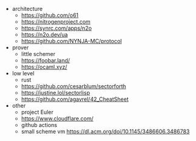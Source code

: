 
* architecture
  * https://github.com/o61
  * https://nitrogenproject.com
  * https://synrc.com/apps/n2o
  * https://n2o.dev/ua
  * https://github.com/NYNJA-MC/protocol
* prover
  * little schemer
  * https://foobar.land/
  * https://ocaml.xyz/
* low level
  * rust
  * https://github.com/cesarblum/sectorforth
  * https://justine.lol/sectorlisp
  * https://github.com/agavrel/42_CheatSheet
* other
  * project Euler
  * https://www.cloudflare.com/
  * github actions
  * small scheme vm https://dl.acm.org/doi/10.1145/3486606.3486783
